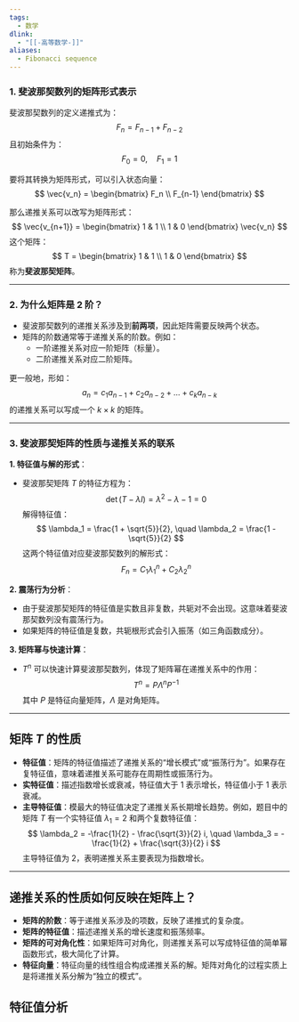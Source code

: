 ```yaml
---
tags:
  - 数学
dlink:
  - "[[-高等数学-]]"
aliases:
  - Fibonacci sequence
---
```

### 1. 斐波那契数列的矩阵形式表示

斐波那契数列的定义递推式为：
$$
F_n = F_{n-1} + F_{n-2}
$$
且初始条件为：
$$
F_0 = 0, \quad F_1 = 1
$$

要将其转换为矩阵形式，可以引入状态向量：
$$
\vec{v_n} = \begin{bmatrix} F_n \\ F_{n-1} \end{bmatrix}
$$

那么递推关系可以改写为矩阵形式：
$$
\vec{v_{n+1}} = \begin{bmatrix}
1 & 1 \\
1 & 0
\end{bmatrix} \vec{v_n}
$$
这个矩阵：
$$
T = \begin{bmatrix}
1 & 1 \\
1 & 0
\end{bmatrix}
$$
称为**斐波那契矩阵**。

---

### 2. 为什么矩阵是 2 阶？

- 斐波那契数列的递推关系涉及到**前两项**，因此矩阵需要反映两个状态。
- 矩阵的阶数通常等于递推关系的阶数。例如：
  - 一阶递推关系对应一阶矩阵（标量）。
  - 二阶递推关系对应二阶矩阵。

更一般地，形如：
$$
a_n = c_1 a_{n-1} + c_2 a_{n-2} + \dots + c_k a_{n-k}
$$
的递推关系可以写成一个 $k \times k$ 的矩阵。

---

### 3. 斐波那契矩阵的性质与递推关系的联系

**1. 特征值与解的形式**：
- 斐波那契矩阵 $T$ 的特征方程为：
  $$
  \det(T - \lambda I) = \lambda^2 - \lambda - 1 = 0
  $$
  解得特征值：
  $$
  \lambda_1 = \frac{1 + \sqrt{5}}{2}, \quad \lambda_2 = \frac{1 - \sqrt{5}}{2}
  $$
  这两个特征值对应斐波那契数列的解形式：
  $$
  F_n = C_1 \lambda_1^n + C_2 \lambda_2^n
  $$

**2. 震荡行为分析**：
- 由于斐波那契矩阵的特征值是实数且非复数，共轭对不会出现。这意味着斐波那契数列没有震荡行为。
- 如果矩阵的特征值是复数，共轭根形式会引入振荡（如三角函数成分）。

**3. 矩阵幂与快速计算**：
- $T^n$ 可以快速计算斐波那契数列，体现了矩阵幂在递推关系中的作用：
  $$
  T^n = P \Lambda^n P^{-1}
  $$
  其中 $P$ 是特征向量矩阵，$\Lambda$ 是对角矩阵。

---

## 矩阵 $T$ 的性质

- **特征值**：矩阵的特征值描述了递推关系的“增长模式”或“振荡行为”。如果存在复特征值，意味着递推关系可能存在周期性或振荡行为。
- **实特征值**：描述指数增长或衰减，特征值大于 1 表示增长，特征值小于 1 表示衰减。
- **主导特征值**：模最大的特征值决定了递推关系长期增长趋势。例如，题目中的矩阵 $T$ 有一个实特征值 $\lambda_1 = 2$ 和两个复数特征值：
  $$
  \lambda_2 = -\frac{1}{2} - \frac{\sqrt{3}}{2} i, \quad \lambda_3 = -\frac{1}{2} + \frac{\sqrt{3}}{2} i
  $$
  主导特征值为 $2$，表明递推关系主要表现为指数增长。

---
## 递推关系的性质如何反映在矩阵上？

- **矩阵的阶数**：等于递推关系涉及的项数，反映了递推式的复杂度。
- **矩阵的特征值**：描述递推关系的增长速度和振荡频率。
- **矩阵的可对角化性**：如果矩阵可对角化，则递推关系可以写成特征值的简单幂函数形式，极大简化了计算。
- **特征向量**：特征向量的线性组合构成递推关系的解。矩阵对角化的过程实质上是将递推关系分解为“独立的模式”。







## 特征值分析